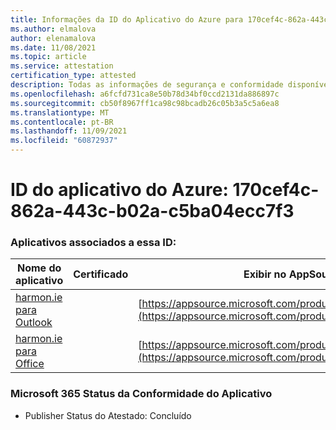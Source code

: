 ```yaml
---
title: Informações da ID do Aplicativo do Azure para 170cef4c-862a-443c-b02a-c5ba04ecc7f3
ms.author: elmalova
author: elenamalova
ms.date: 11/08/2021
ms.topic: article
ms.service: attestation
certification_type: attested
description: Todas as informações de segurança e conformidade disponíveis para o 170cef4c-862a-443c-b02a-c5ba04ecc7f3.
ms.openlocfilehash: a6fcfd731ca8e50b78d34bf0ccd2131da886897c
ms.sourcegitcommit: cb50f8967ff1ca98c98bcadb26c05b3a5c5a6ea8
ms.translationtype: MT
ms.contentlocale: pt-BR
ms.lasthandoff: 11/09/2021
ms.locfileid: "60872937"
---
```

# <a name="azure-app-id-170cef4c-862a-443c-b02a-c5ba04ecc7f3"></a>ID do aplicativo do Azure: 170cef4c-862a-443c-b02a-c5ba04ecc7f3


### <a name="apps-associated-with-this-id"></a>Aplicativos associados a essa ID:
| **Nome do aplicativo** | **Certificado** | **Exibir no AppSource** |
|--------------|---------------|-----------------------|
| [harmon.ie para Outlook](https://docs.microsoft.com/microsoft-365-app-certification/forward/WA103004101) |  | [https://appsource.microsoft.com/product/office/WA103004101](https://appsource.microsoft.com/product/office/WA103004101) |
| [harmon.ie para Office](https://docs.microsoft.com/microsoft-365-app-certification/forward/WA104381050) |  | [https://appsource.microsoft.com/product/office/WA104381050](https://appsource.microsoft.com/product/office/WA104381050) |

### <a name="microsoft-365-app-compliance-status"></a>Microsoft 365 Status da Conformidade do Aplicativo
- Publisher Status do Atestado: Concluído

